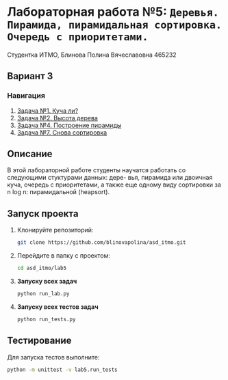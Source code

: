 # Лабораторная работа №5: `Деревья. Пирамида, пирамидальная сортировка. Очередь с приоритетами.`

Студентка ИТМО, Блинова Полина Вячеславовна 465232
## Вариант 3
### Навигация

1. [Задача №1. Куча ли?](./task_1)
2. [Задача №2. Высота дерева](./task_2)
3. [Задача №4. Построение пирамиды](./task_4)
4. [Задача №7. Снова сортировка](./task_7)


## Описание
В этой лабораторной работе студенты научатся работать со следующими стуктурами данных: дере-
вья, пирамида или двоичная куча, очередь с приоритетами, а также еще одному
виду сортировки за n log n: пирамидальной (heapsort).
## Запуск проекта
1. Клонируйте репозиторий:
   ```bash
   git clone https://github.com/blinovapolina/asd_itmo.git
   ```
2. Перейдите в папку с проектом:
   ```bash
   cd asd_itmo/lab5
   ```
3. **Запуску всех задач**
    ```bash
    python run_lab.py

4. **Запуску всех  тестов задач**
    ```bash
    python run_tests.py

## Тестирование
Для запуска тестов выполните:
```bash
python -m unittest -v lab5.run_tests
```
